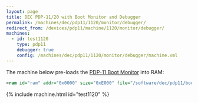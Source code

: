 ```yaml
---
layout: page
title: DEC PDP-11/20 with Boot Monitor and Debugger
permalink: /machines/dec/pdp11/1120/monitor/debugger/
redirect_from: /devices/pdp11/machine/1120/monitor/debugger/
machines:
  - id: test1120
    type: pdp11
    debugger: true
    config: /machines/dec/pdp11/1120/monitor/debugger/machine.xml
---
```


The machine below pre-loads the [PDP-11 Boot Monitor](/software/dec/pdp11/boot/monitor/) into RAM:

```xml
<ram id="ram" addr="0x0000" size="0xE000" file="/software/dec/pdp11/boot/monitor/BOOTMON.json" load="0xC000" exec="0xC000"/>
```

{% include machine.html id="test1120" %}
